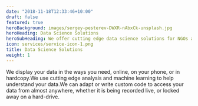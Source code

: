 ```yaml
---
date: "2018-11-18T12:33:46+10:00"
draft: false
featured: true
heroBackground: images/sergey-pesterev-DWXR-nAbxCk-unsplash.jpg
heroHeading: Data Science Solutions
heroSubHeading: We offer cutting edge data science solutions for NGOs and businesses.
icon: services/service-icon-1.png
title: Data Science Solutions
weight: 1
---
```


We display your data in the ways you need, online, on your phone, or in hardcopy.We use cutting edge analysis and  machine learning to help understand your data.We can adapt or write custom code to access your data from almost anywhere, whether it is being recorded live, or locked away on a hard-drive.

